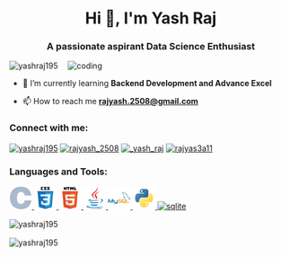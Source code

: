 <h1 align="center">Hi 👋, I'm Yash Raj</h1>
<h3 align="center">A passionate aspirant Data Science Enthusiast</h3>

<img align= "right" alt= "coding" width="400" src="https://media1.giphy.com/media/2QpnSwLwr9fkDtiN4m/giphy.gif?cid=6c09b9523jxga1f466jacsyctvoff9917r2ldlhsezewyzpj&ep=v1_internal_gif_by_id&rid=giphy.gif&ct=g">

<p align="left"> <img src="https://komarev.com/ghpvc/?username=yashraj195&label=Profile%20views&color=0e75b6&style=flat" alt="yashraj195" /> </p>

- 🌱 I’m currently learning **Backend Development and Advance Excel**

- 📫 How to reach me **rajyash.2508@gmail.com**

<h3 align="left">Connect with me:</h3>
<p align="left">
<a href="https://linkedin.com/in/yashraj195" target="blank"><img align="center" src="https://raw.githubusercontent.com/rahuldkjain/github-profile-readme-generator/master/src/images/icons/Social/linked-in-alt.svg" alt="yashraj195" height="30" width="40" /></a>
<a href="https://www.hackerrank.com/rajyash_2508" target="blank"><img align="center" src="https://raw.githubusercontent.com/rahuldkjain/github-profile-readme-generator/master/src/images/icons/Social/hackerrank.svg" alt="rajyash_2508" height="30" width="40" /></a>
<a href="https://www.leetcode.com/_yash_raj" target="blank"><img align="center" src="https://raw.githubusercontent.com/rahuldkjain/github-profile-readme-generator/master/src/images/icons/Social/leet-code.svg" alt="_yash_raj" height="30" width="40" /></a>
<a href="https://auth.geeksforgeeks.org/user/rajyas3a11" target="blank"><img align="center" src="https://raw.githubusercontent.com/rahuldkjain/github-profile-readme-generator/master/src/images/icons/Social/geeks-for-geeks.svg" alt="rajyas3a11" height="30" width="40" /></a>
</p>

<h3 align="left">Languages and Tools:</h3>
<p align="left"> <a href="https://www.cprogramming.com/" target="_blank" rel="noreferrer"> <img src="https://raw.githubusercontent.com/devicons/devicon/master/icons/c/c-original.svg" alt="c" width="40" height="40"/> </a> <a href="https://www.w3schools.com/css/" target="_blank" rel="noreferrer"> <img src="https://raw.githubusercontent.com/devicons/devicon/master/icons/css3/css3-original-wordmark.svg" alt="css3" width="40" height="40"/> </a> <a href="https://www.w3.org/html/" target="_blank" rel="noreferrer"> <img src="https://raw.githubusercontent.com/devicons/devicon/master/icons/html5/html5-original-wordmark.svg" alt="html5" width="40" height="40"/> </a> <a href="https://www.java.com" target="_blank" rel="noreferrer"> <img src="https://raw.githubusercontent.com/devicons/devicon/master/icons/java/java-original.svg" alt="java" width="40" height="40"/> </a> <a href="https://www.mysql.com/" target="_blank" rel="noreferrer"> <img src="https://raw.githubusercontent.com/devicons/devicon/master/icons/mysql/mysql-original-wordmark.svg" alt="mysql" width="40" height="40"/> </a> <a href="https://www.python.org" target="_blank" rel="noreferrer"> <img src="https://raw.githubusercontent.com/devicons/devicon/master/icons/python/python-original.svg" alt="python" width="40" height="40"/> </a> <a href="https://www.sqlite.org/" target="_blank" rel="noreferrer"> <img src="https://www.vectorlogo.zone/logos/sqlite/sqlite-icon.svg" alt="sqlite" width="40" height="40"/> </a> </p>

<p><img align="center" src="https://github-readme-stats.vercel.app/api/top-langs?username=yashraj195&show_icons=true&locale=en&layout=compact" alt="yashraj195" /></p>

<p><img align="center" src="https://github-readme-streak-stats.herokuapp.com/?user=yashraj195&" alt="yashraj195" /></p>
